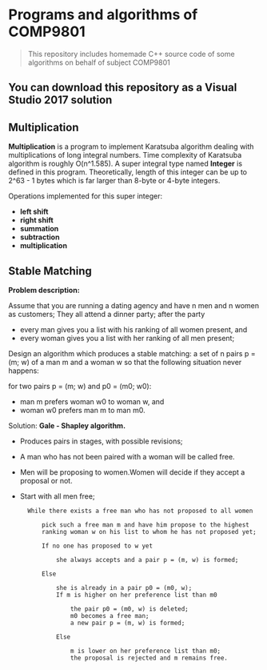 # Programs and algorithms of COMP9801
> This repository includes homemade C++ source code of some algorithms on behalf of subject COMP9801
## You can download this repository as a Visual Studio 2017 solution
## Multiplication
**Multiplication** is a program to implement Karatsuba algorithm dealing with multiplications of long integral numbers.
Time complexity of Karatsuba algorithm is roughly O(n^1.585).
A super integral type named **Integer** is defined in this program.
Theoretically, length of this integer can be up to 2^63 - 1 bytes which is far larger than 8-byte or 4-byte integers.

Operations implemented for this super integer:
- **left shift**
- **right shift**
- **summation**
- **subtraction**
- **multiplication**

## Stable Matching
**Problem description:**

Assume that you are running a dating agency and have n men and n women as customers;
They all attend a dinner party; after the party

- every man gives you a list with his ranking of all women present, and
- every woman gives you a list with her ranking of all men present;

Design an algorithm which produces a stable matching:
a set of n pairs p = (m; w) of a man m and a woman w so that
the following situation never happens:

for two pairs p = (m; w) and p0 = (m0; w0):
- man m prefers woman w0 to woman w, and
- woman w0 prefers man m to man m0.

Solution: **Gale - Shapley algorithm.**
- Produces pairs in stages, with possible revisions;
- A man who has not been paired with a woman will be called free.
- Men will be proposing to women.Women will decide if they accept a proposal or not.
- Start with all men free;

        While there exists a free man who has not proposed to all women

            pick such a free man m and have him propose to the highest
            ranking woman w on his list to whom he has not proposed yet;

            If no one has proposed to w yet

                she always accepts and a pair p = (m, w) is formed;

            Else

                she is already in a pair p0 = (m0, w);
                If m is higher on her preference list than m0

                    the pair p0 = (m0, w) is deleted;
                    m0 becomes a free man;
                    a new pair p = (m, w) is formed;

                Else

                    m is lower on her preference list than m0;
                    the proposal is rejected and m remains free.




